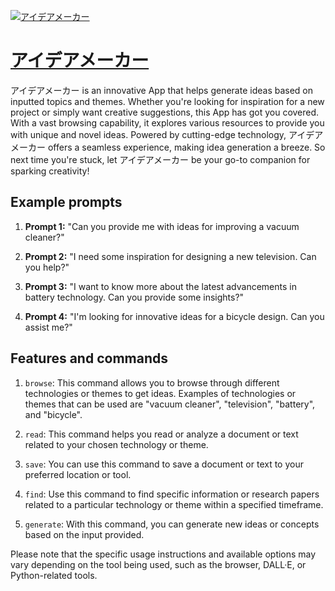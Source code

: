[![アイデアメーカー](https://files.oaiusercontent.com/file-Mtg46dXotQ8lCQM0Us9cBCbs?se=2123-10-17T12%3A05%3A57Z&sp=r&sv=2021-08-06&sr=b&rscc=max-age%3D31536000%2C%20immutable&rscd=attachment%3B%20filename%3DDALL%25C2%25B7E%25202023-11-10%252020.58.28%2520-%2520A%2520futuristic%2520illustration%2520inspired%2520by%2520the%2520motif%2520of%2520a%2520light%2520bulb.%2520The%2520centerpiece%2520is%2520an%2520innovative%2520light%2520bulb%2520design%252C%2520surrounded%2520by%2520futuristic%2520technolo.png&sig=Vjakp2wtYeJQpOOYL1ve8xMK36wPoje4hNxs9pnFiN4%3D)](https://chat.openai.com/g/g-jz0sNNWR4-aideameka)

# [アイデアメーカー](https://chat.openai.com/g/g-jz0sNNWR4-aideameka)

アイデアメーカー is an innovative App that helps generate ideas based on inputted topics and themes. Whether you're looking for inspiration for a new project or simply want creative suggestions, this App has got you covered. With a vast browsing capability, it explores various resources to provide you with unique and novel ideas. Powered by cutting-edge technology, アイデアメーカー offers a seamless experience, making idea generation a breeze. So next time you're stuck, let アイデアメーカー be your go-to companion for sparking creativity!

## Example prompts

1. **Prompt 1:** "Can you provide me with ideas for improving a vacuum cleaner?"

2. **Prompt 2:** "I need some inspiration for designing a new television. Can you help?"

3. **Prompt 3:** "I want to know more about the latest advancements in battery technology. Can you provide some insights?"

4. **Prompt 4:** "I'm looking for innovative ideas for a bicycle design. Can you assist me?"

## Features and commands

1. `browse`: This command allows you to browse through different technologies or themes to get ideas. Examples of technologies or themes that can be used are "vacuum cleaner", "television", "battery", and "bicycle".

2. `read`: This command helps you read or analyze a document or text related to your chosen technology or theme.

3. `save`: You can use this command to save a document or text to your preferred location or tool.

4. `find`: Use this command to find specific information or research papers related to a particular technology or theme within a specified timeframe.

5. `generate`: With this command, you can generate new ideas or concepts based on the input provided.

Please note that the specific usage instructions and available options may vary depending on the tool being used, such as the browser, DALL·E, or Python-related tools.
